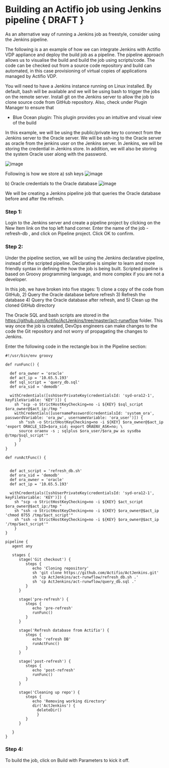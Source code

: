 # Building an Actifio job using Jenkins pipeline { DRAFT }

As an alternative way of running a Jenkins job as freestyle, consider using the Jenkins pipeline.

The following is a an example of how we can integrate Jenkins with Actifio VDP appliance and deploy the build job as a pipeline. The pipeline approach allows us to visualise the build and build the job using scripts/code. The code can be checked out from a source code repository and build can automated, in this case provisioning of virtual copies of applications managed by Actifio VDP.

You will need to have a Jenkins instance running on Linux installed. By default, bash will be available and we will be using bash to trigger the jobs on the remote server. Install git on the Jenkins server to allow the job to clone source code from GitHub repository. Also, check under Plugin Manager to ensure that 
- Blue Ocean plugin: This plugin provides you an intuitive and visual view of the build

In this example, we will be using the public/private key to connect from the Jenkins server to the Oracle server. We will be ssh-ing to the Oracle server as oracle from the jenkins user on the Jenkins server. In Jenkins, we will be storing the credential in Jenkins store. In addition, we will also be storing the system Oracle user along with the password. 

![image](https://user-images.githubusercontent.com/17056169/70307398-2df0c380-185d-11ea-89f0-c44121584065.png)

Following is how we store
a) ssh keys
![image](https://user-images.githubusercontent.com/17056169/70307439-46f97480-185d-11ea-8b63-2abd42f51647.png)

b) Oracle credentials to the Oracle database
![image](https://user-images.githubusercontent.com/17056169/70307521-79a36d00-185d-11ea-85e2-d55f94327a02.png)

We will be creating a Jenkins pipeline job that queries the Oracle database before and after the refresh.

### Step 1:
Login to the Jenkins server and create a pipeline project by clicking on the New Item link on the top left hand corner. Enter the name of the job - refresh-db , and click on Pipeline project. Click OK to confirm.


### Step 2:

Under the pipeline section, we will be using the Jenkins declarative pipeline, instead of the scripted pipeline. Declarative is simpler to learn and more friendly syntax in defining the how the job is being built. Scripted pipeline is based on Groovy programming language, and more complex if you are not a developer.

In this job, we have broken into five stages: 1) clone a copy of the code from GitHub, 2) Query the Oracle database before refresh 3) Refresh the database 4) Query the Oracle database after refresh, and 5) Clean up the cloned GitHub directory

The Oracle SQL and bash scripts are stored in the https://github.com/Actifio/ActJenkins/tree/master/act-runwflow folder. This way once the job is created, DevOps engineers can make changes to the code the Git repository and not worry of propagating the changes to Jenkins.

Enter the following code in the rectangle box in the Pipeline section:

```
#!/usr/bin/env groovy

def runFunc() {

  def ora_owner = 'oracle'
  def act_ip = '10.65.5.193'
  def sql_script = 'query_db.sql'
  def ora_sid = 'demodb'
    
  withCredentials([sshUserPrivateKey(credentialsId: 'syd-ora12-1', keyFileVariable: 'KEY')]) {
    sh "scp -o StrictHostKeyChecking=no -i ${KEY} $sql_script $ora_owner@$act_ip:/tmp "
    withCredentials([usernamePassword(credentialsId: 'system_ora', passwordVariable: 'ora_pw', usernameVariable: 'ora_user')]) {
      sh "ssh -o StrictHostKeyChecking=no -i ${KEY} $ora_owner@$act_ip 'export ORACLE_SID=$ora_sid; export ORAENV_ASK=no; \
      source oraenv -s ; sqlplus $ora_user/$ora_pw as sysdba @/tmp/$sql_script'"  
      }
    }  
}

def runActFunc() {


  def act_script = 'refresh_db.sh'
  def ora_sid = 'demodb'
  def ora_owner = 'oracle'
  def act_ip = '10.65.5.193'  
    
  withCredentials([sshUserPrivateKey(credentialsId: 'syd-ora12-1', keyFileVariable: 'KEY')]) {
    sh "scp -o StrictHostKeyChecking=no -i ${KEY} $act_script $ora_owner@$act_ip:/tmp "
    sh "ssh -o StrictHostKeyChecking=no -i ${KEY} $ora_owner@$act_ip 'chmod 0755 /tmp/$act_script'" 
    sh "ssh -o StrictHostKeyChecking=no -i ${KEY} $ora_owner@$act_ip '/tmp/$act_script'" 
    }  
}

pipeline {
   agent any

   stages {
      stage('Git checkout') {
         steps {
            echo 'Cloning repository'
            sh 'git clone https://github.com/Actifio/ActJenkins.git'
            sh 'cp ActJenkins/act-runwflow/refresh_db.sh .'
            sh 'cp ActJenkins/act-runwflow/query_db.sql .'
         }
      }

      stage('pre-refresh') {
         steps {
            echo 'pre-refresh'
            runFunc()
         }
      }

      stage('Refresh database from Actifio') {
         steps {
            echo 'refresh DB'
            runActFunc()
         }
      }

      stage('post-refresh') {
         steps {
            echo 'post-refresh'
            runFunc()
         }
      }      

      stage('Cleaning up repo') {
         steps {
            echo 'Removing working directory'
            dir('ActJenkins') {
              deleteDir()
              }
         }
      }   

   }
}
```

### Step 4:
To build the job, click on Build with Parameters to kick it off. 
